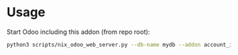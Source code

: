 # Usage

Start Odoo including this addon (from repo root):

```bash
python3 scripts/nix_odoo_web_server.py --db-name mydb --addon account_invoice_facturx_py3o
```
